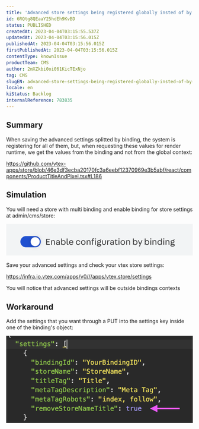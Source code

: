 ```yaml
---
title: 'Advanced store settings being registered globally insted of by binding'
id: 6RQtg8QEaaY25hdEh9KvBD
status: PUBLISHED
createdAt: 2023-04-04T03:15:55.537Z
updatedAt: 2023-04-04T03:15:56.015Z
publishedAt: 2023-04-04T03:15:56.015Z
firstPublishedAt: 2023-04-04T03:15:56.015Z
contentType: knownIssue
productTeam: CMS
author: 2mXZkbi0oi061KicTExNjo
tag: CMS
slugEN: advanced-store-settings-being-registered-globally-insted-of-by-binding
locale: en
kiStatus: Backlog
internalReference: 783835
---
```


## Summary



When saving the advanced settings splitted by binding, the system is registering for all of them, but, when requesting these values for render runtime, we get the values from the binding and not from the global context:

https://github.com/vtex-apps/store/blob/46e3df3ecba20170fc3a6eebf12370969e3b5abf/react/components/ProductTitleAndPixel.tsx#L186


##

## Simulation



You will need a store with multi binding and enable binding for store settings at admin/cms/store:

 ![](https://raw.githubusercontent.com/vtexdocs/known-issues/refs/heads/main/docs/en/known-issues/CMS/advanced-store-settings-being-registered-globally-insted-of-by-binding_1.png)

Save your advanced settings and check your vtex store settings:

https://infra.io.vtex.com/apps/v0///apps/vtex.store/settings

You will notice that advanced settings will be outside bindings contexts



##

## Workaround



Add the settings that you want through a PUT into the settings key inside one of the binding's object:

 ![](https://raw.githubusercontent.com/vtexdocs/known-issues/refs/heads/main/docs/en/known-issues/CMS/advanced-store-settings-being-registered-globally-insted-of-by-binding_2.png)




